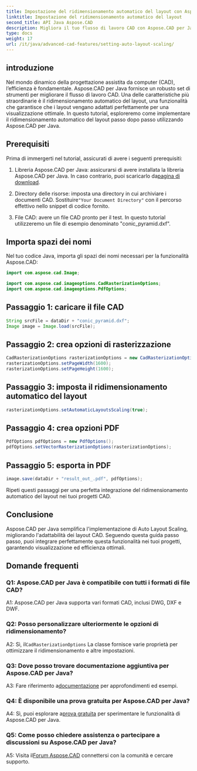 ```yaml
---
title: Impostazione del ridimensionamento automatico del layout con Aspose.CAD per Java
linktitle: Impostazione del ridimensionamento automatico del layout
second_title: API Java Aspose.CAD
description: Migliora il tuo flusso di lavoro CAD con Aspose.CAD per Java. Questa guida passo passo introduce il ridimensionamento automatico del layout, garantendo visualizzazione ed efficienza ottimali. Scarica la libreria, segui il tutorial e rivoluziona i tuoi progetti CAD.
type: docs
weight: 17
url: /it/java/advanced-cad-features/setting-auto-layout-scaling/
---
```

## introduzione

Nel mondo dinamico della progettazione assistita da computer (CAD), l’efficienza è fondamentale. Aspose.CAD per Java fornisce un robusto set di strumenti per migliorare il flusso di lavoro CAD. Una delle caratteristiche più straordinarie è il ridimensionamento automatico del layout, una funzionalità che garantisce che i layout vengano adattati perfettamente per una visualizzazione ottimale. In questo tutorial, esploreremo come implementare il ridimensionamento automatico del layout passo dopo passo utilizzando Aspose.CAD per Java.

## Prerequisiti

Prima di immergerti nel tutorial, assicurati di avere i seguenti prerequisiti:

1.  Libreria Aspose.CAD per Java: assicurarsi di avere installata la libreria Aspose.CAD per Java. In caso contrario, puoi scaricarlo da[pagina di download](https://releases.aspose.com/cad/java/).

2.  Directory delle risorse: imposta una directory in cui archiviare i documenti CAD. Sostituire`"Your Document Directory"` con il percorso effettivo nello snippet di codice fornito.

3. File CAD: avere un file CAD pronto per il test. In questo tutorial utilizzeremo un file di esempio denominato "conic_pyramid.dxf".

## Importa spazi dei nomi

Nel tuo codice Java, importa gli spazi dei nomi necessari per la funzionalità Aspose.CAD:

```java
import com.aspose.cad.Image;

import com.aspose.cad.imageoptions.CadRasterizationOptions;
import com.aspose.cad.imageoptions.PdfOptions;
```

## Passaggio 1: caricare il file CAD

```java
String srcFile = dataDir + "conic_pyramid.dxf";
Image image = Image.load(srcFile);
```

## Passaggio 2: crea opzioni di rasterizzazione

```java
CadRasterizationOptions rasterizationOptions = new CadRasterizationOptions();
rasterizationOptions.setPageWidth(1600);
rasterizationOptions.setPageHeight(1600);
```

## Passaggio 3: imposta il ridimensionamento automatico del layout

```java
rasterizationOptions.setAutomaticLayoutsScaling(true);
```

## Passaggio 4: crea opzioni PDF

```java
PdfOptions pdfOptions = new PdfOptions();
pdfOptions.setVectorRasterizationOptions(rasterizationOptions);
```

## Passaggio 5: esporta in PDF

```java
image.save(dataDir + "result_out_.pdf", pdfOptions);
```

Ripeti questi passaggi per una perfetta integrazione del ridimensionamento automatico del layout nei tuoi progetti CAD.

## Conclusione

Aspose.CAD per Java semplifica l'implementazione di Auto Layout Scaling, migliorando l'adattabilità dei layout CAD. Seguendo questa guida passo passo, puoi integrare perfettamente questa funzionalità nei tuoi progetti, garantendo visualizzazione ed efficienza ottimali.

## Domande frequenti

### Q1: Aspose.CAD per Java è compatibile con tutti i formati di file CAD?

A1: Aspose.CAD per Java supporta vari formati CAD, inclusi DWG, DXF e DWF.

### Q2: Posso personalizzare ulteriormente le opzioni di ridimensionamento?

 A2: Sì, il`CadRasterizationOptions` La classe fornisce varie proprietà per ottimizzare il ridimensionamento e altre impostazioni.

### Q3: Dove posso trovare documentazione aggiuntiva per Aspose.CAD per Java?

 A3: Fare riferimento a[documentazione](https://reference.aspose.com/cad/java/) per approfondimenti ed esempi.

### Q4: È disponibile una prova gratuita per Aspose.CAD per Java?

 A4: Sì, puoi esplorare a[prova gratuita](https://releases.aspose.com/) per sperimentare le funzionalità di Aspose.CAD per Java.

### Q5: Come posso chiedere assistenza o partecipare a discussioni su Aspose.CAD per Java?

A5: Visita il[Forum Aspose.CAD](https://forum.aspose.com/c/cad/19) connettersi con la comunità e cercare supporto.